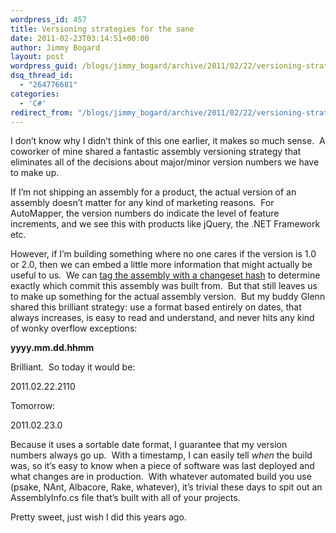 ```yaml
---
wordpress_id: 457
title: Versioning strategies for the sane
date: 2011-02-23T03:14:51+00:00
author: Jimmy Bogard
layout: post
wordpress_guid: /blogs/jimmy_bogard/archive/2011/02/22/versioning-strategies-for-the-sane.aspx
dsq_thread_id:
  - "264776681"
categories:
  - 'C#'
redirect_from: "/blogs/jimmy_bogard/archive/2011/02/22/versioning-strategies-for-the-sane.aspx/"
---
```

I don’t know why I didn’t think of this one earlier, it makes so much sense.&#160; A coworker of mine shared a fantastic assembly versioning strategy that eliminates all of the decisions about major/minor version numbers we have to make up.

If I’m not shipping an assembly for a product, the actual version of an assembly doesn’t matter for any kind of marketing reasons.&#160; For AutoMapper, the version numbers do indicate the level of feature increments, and we see this with products like jQuery, the .NET Framework etc.

However, if I’m building something where no one cares if the version is 1.0 or 2.0, then we can embed a little more information that might actually be useful to us.&#160; We can [tag the assembly with a changeset hash](http://www.lostechies.com/blogs/jimmy_bogard/archive/2011/01/25/tagging-assemblies-with-mercurial-changeset-hash.aspx) to determine exactly which commit this assembly was built from.&#160; But that still leaves us to make up something for the actual assembly version.&#160; But my buddy Glenn shared this brilliant strategy: use a format based entirely on dates, that always increases, is easy to read and understand, and never hits any kind of wonky overflow exceptions:

**yyyy.mm.dd.hhmm**

Brilliant.&#160; So today it would be:

2011.02.22.2110

Tomorrow:

2011.02.23.0

Because it uses a sortable date format, I guarantee that my version numbers always go up.&#160; With a timestamp, I can easily tell _when_ the build was, so it’s easy to know when a piece of software was last deployed and what changes are in production.&#160; With whatever automated build you use (psake, NAnt, Albacore, Rake, whatever), it’s trivial these days to spit out an AssemblyInfo.cs file that’s built with all of your projects.

Pretty sweet, just wish I did this years ago.